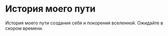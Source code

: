 # История моего пути

История моего пути создания себя и покорения вселенной. Ожидайте в скором времени.


